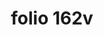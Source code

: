 ---
layout: edition
title: folio 162v
manuscript: Florence, Biblioteca Marucelliana, Carte Rajna XIX.15
sigla: R
iip: r162v.tif
milestone: 324
---